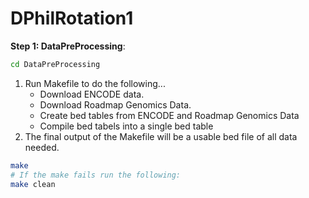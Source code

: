 # DPhilRotation1

**Step 1: DataPreProcessing**:
```bash
cd DataPreProcessing
```
1. Run Makefile to do the following...
   - Download ENCODE data.
   - Download Roadmap Genomics Data.
   - Create bed tables from ENCODE and Roadmap Genomics Data
   - Compile bed tabels into a single bed table
2. The final output of the Makefile will be a usable bed file of all data needed.
```bash
make
# If the make fails run the following:
make clean
```